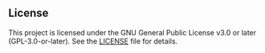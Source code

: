 ## License
This project is licensed under the GNU General Public License v3.0 or later (GPL-3.0-or-later).
See the [LICENSE](./LICENSE) file for details.
